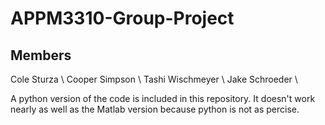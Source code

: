 # APPM3310-Group-Project

## Members
Cole Sturza \\
Cooper Simpson \\
Tashi Wischmeyer \\
Jake Schroeder \\

A python version of the code is included in this repository. It doesn't work nearly as well as the Matlab version because python is not as percise.
